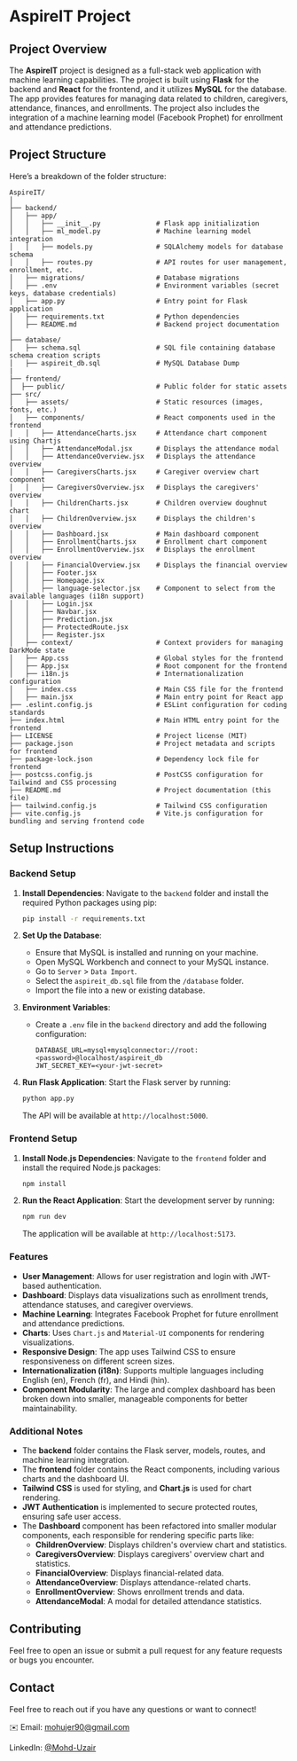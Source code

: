 
# AspireIT Project

## Project Overview

The **AspireIT** project is designed as a full-stack web application with machine learning capabilities. The project is built using **Flask** for the backend and **React** for the frontend, and it utilizes **MySQL** for the database. The app provides features for managing data related to children, caregivers, attendance, finances, and enrollments. The project also includes the integration of a machine learning model (Facebook Prophet) for enrollment and attendance predictions.

## Project Structure

Here’s a breakdown of the folder structure:

```
AspireIT/
│
├── backend/
│   ├── app/
│   │   ├── __init__.py              # Flask app initialization
│   │   ├── ml_model.py              # Machine learning model integration
│   │   ├── models.py                # SQLAlchemy models for database schema
│   │   ├── routes.py                # API routes for user management, enrollment, etc.
│   ├── migrations/                  # Database migrations
│   ├── .env                         # Environment variables (secret keys, database credentials)
│   ├── app.py                       # Entry point for Flask application
│   ├── requirements.txt             # Python dependencies
│   ├── README.md                    # Backend project documentation
│
├── database/
│   ├── schema.sql                   # SQL file containing database schema creation scripts
│   ├── aspireit_db.sql              # MySQL Database Dump
|
├── frontend/
│  ├── public/                       # Public folder for static assets
├── src/
│   ├── assets/                      # Static resources (images, fonts, etc.)
│   ├── components/                  # React components used in the frontend
│   │   ├── AttendanceCharts.jsx     # Attendance chart component using Chartjs
│   │   ├── AttendanceModal.jsx      # Displays the attendance modal
│   │   ├── AttendanceOverview.jsx   # Displays the attendance overview
│   │   ├── CaregiversCharts.jsx     # Caregiver overview chart component
│   │   ├── CaregiversOverview.jsx   # Displays the caregivers' overview
│   │   ├── ChildrenCharts.jsx       # Children overview doughnut chart
│   │   ├── ChildrenOverview.jsx     # Displays the children's overview
│   │   ├── Dashboard.jsx            # Main dashboard component
│   │   ├── EnrollmentCharts.jsx     # Enrollment chart component
│   │   ├── EnrollmentOverview.jsx   # Displays the enrollment overview
│   │   ├── FinancialOverview.jsx    # Displays the financial overview
│   │   ├── Footer.jsx
│   │   ├── Homepage.jsx
│   │   ├── language-selector.jsx    # Component to select from the available languages (i18n support)
│   │   ├── Login.jsx
│   │   ├── Navbar.jsx
│   │   ├── Prediction.jsx
│   │   ├── ProtectedRoute.jsx
│   │   ├── Register.jsx
│   ├── context/                     # Context providers for managing DarkMode state
│   ├── App.css                      # Global styles for the frontend
│   ├── App.jsx                      # Root component for the frontend
│   ├── i18n.js                      # Internationalization configuration
│   ├── index.css                    # Main CSS file for the frontend
│   ├── main.jsx                     # Main entry point for React app
├── .eslint.config.js                # ESLint configuration for coding standards
├── index.html                       # Main HTML entry point for the frontend
├── LICENSE                          # Project license (MIT)
├── package.json                     # Project metadata and scripts for frontend
├── package-lock.json                # Dependency lock file for frontend
├── postcss.config.js                # PostCSS configuration for Tailwind and CSS processing
├── README.md                        # Project documentation (this file)
├── tailwind.config.js               # Tailwind CSS configuration
├── vite.config.js                   # Vite.js configuration for bundling and serving frontend code
```

## Setup Instructions

### Backend Setup

1. **Install Dependencies**:
   Navigate to the `backend` folder and install the required Python packages using pip:

   ```bash
   pip install -r requirements.txt
   ```

2. **Set Up the Database**:
   - Ensure that MySQL is installed and running on your machine.
   - Open MySQL Workbench and connect to your MySQL instance.
   - Go to `Server` > `Data Import`.
   - Select the `aspireit_db.sql` file from the `/database` folder.
   - Import the file into a new or existing database.

3. **Environment Variables**:
   - Create a `.env` file in the `backend` directory and add the following configuration:

     ```env
     DATABASE_URL=mysql+mysqlconnector://root:<password>@localhost/aspireit_db
     JWT_SECRET_KEY=<your-jwt-secret>
     ```

4. **Run Flask Application**:
   Start the Flask server by running:

   ```bash
   python app.py
   ```

   The API will be available at `http://localhost:5000`.

### Frontend Setup

1. **Install Node.js Dependencies**:
   Navigate to the `frontend` folder and install the required Node.js packages:

   ```bash
   npm install
   ```

2. **Run the React Application**:
   Start the development server by running:

   ```bash
   npm run dev
   ```

   The application will be available at `http://localhost:5173`.

### Features

- **User Management**: Allows for user registration and login with JWT-based authentication.
- **Dashboard**: Displays data visualizations such as enrollment trends, attendance statuses, and caregiver overviews.
- **Machine Learning**: Integrates Facebook Prophet for future enrollment and attendance predictions.
- **Charts**: Uses `Chart.js` and `Material-UI` components for rendering visualizations.
- **Responsive Design**: The app uses Tailwind CSS to ensure responsiveness on different screen sizes.
- **Internationalization (i18n)**: Supports multiple languages including English (en), French (fr), and Hindi (hin).
- **Component Modularity**: The large and complex dashboard has been broken down into smaller, manageable components for better maintainability.

### Additional Notes

- The **backend** folder contains the Flask server, models, routes, and machine learning integration.
- The **frontend** folder contains the React components, including various charts and the dashboard UI.
- **Tailwind CSS** is used for styling, and **Chart.js** is used for chart rendering.
- **JWT Authentication** is implemented to secure protected routes, ensuring safe user access.
- The **Dashboard** component has been refactored into smaller modular components, each responsible for rendering specific parts like:
  - **ChildrenOverview**: Displays children's overview chart and statistics.
  - **CaregiversOverview**: Displays caregivers' overview chart and statistics.
  - **FinancialOverview**: Displays financial-related data.
  - **AttendanceOverview**: Displays attendance-related charts.
  - **EnrollmentOverview**: Shows enrollment trends and data.
  - **AttendanceModal**: A modal for detailed attendance statistics.

## Contributing

Feel free to open an issue or submit a pull request for any feature requests or bugs you encounter.

## Contact

Feel free to reach out if you have any questions or want to connect!

✉️ Email: [mohujer90@gmail.com](mailto:mohujer90@gmail.com)

 LinkedIn: [@Mohd-Uzair](https://www.linkedin.com/in/mohd-uzair-33b166204/)
